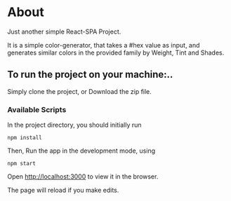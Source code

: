 # About

Just another simple React-SPA Project.

It is a simple color-generator, that takes a #hex value as input, and generates similar colors in the provided family by Weight, Tint and Shades.

## To run the project on your machine:..

Simply clone the project, or Download the zip file.

### Available Scripts

In the project directory, you should initially run

`npm install`

Then, Run the app in the development mode, using

`npm start`

Open [http://localhost:3000](http://localhost:3000) to view it in the browser.

The page will reload if you make edits.
